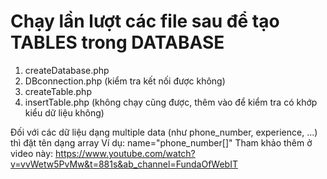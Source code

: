 # Chạy lần lượt các file sau để tạo TABLES trong DATABASE
1. createDatabase.php
2. DBconnection.php (kiểm tra kết nối được không)
3. createTable.php
4. insertTable.php (không chạy cũng được, thêm vào để kiểm tra có khớp kiểu dữ liệu không)

Đối với các dữ liệu dạng multiple data (như phone_number, experience, ...) thì đặt tên dạng array
Ví dụ:
name="phone_number[]"
Tham khảo thêm ở video này: https://www.youtube.com/watch?v=vvWetw5PvMw&t=881s&ab_channel=FundaOfWebIT
